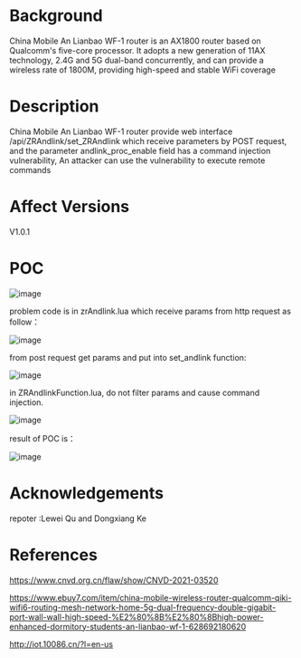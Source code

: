 # Background
China Mobile An Lianbao WF-1 router is an AX1800 router based on Qualcomm's five-core processor. It adopts a new generation of 11AX technology, 2.4G and 5G dual-band concurrently, and can provide a wireless rate of 1800M, providing high-speed and stable WiFi coverage

# Description
China Mobile An Lianbao WF-1 router provide web interface /api/ZRAndlink/set_ZRAndlink which receive parameters by POST request, and the parameter andlink_proc_enable field has a command injection vulnerability, An attacker can use the vulnerability to execute remote commands

# Affect Versions
V1.0.1

# POC
![image](./picture/ZRAndlinkRCE.png)

problem code is in zrAndlink.lua which receive params from http request as follow：

![image](./picture/zrAndlink.png)

from post request get params and put into set_andlink function:

![image](./picture/set_andlink.png)

in ZRAndlinkFunction.lua, do not filter params and cause command injection.

![image](https://user-images.githubusercontent.com/13774458/113547682-f47ec280-9620-11eb-861b-a69690d0d3a9.png)

result of POC is：

 ![image](https://user-images.githubusercontent.com/13774458/113547763-14ae8180-9621-11eb-95db-0e01d7d86719.png)

# Acknowledgements
repoter :Lewei Qu and Dongxiang Ke

# References
https://www.cnvd.org.cn/flaw/show/CNVD-2021-03520

https://www.ebuy7.com/item/china-mobile-wireless-router-qualcomm-qiki-wifi6-routing-mesh-network-home-5g-dual-frequency-double-gigabit-port-wall-wall-high-speed-%E2%80%8B%E2%80%8Bhigh-power-enhanced-dormitory-students-an-lianbao-wf-1-628692180620

http://iot.10086.cn/?l=en-us
